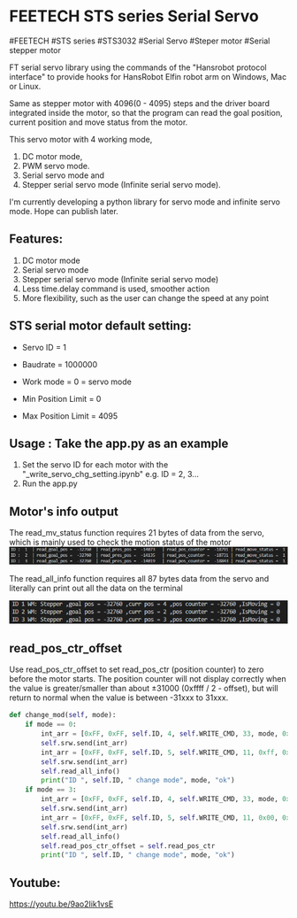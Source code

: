 # FEETECH STS series Serial Servo
#FEETECH #STS series #STS3032 #Serial Servo #Steper motor #Serial stepper motor

FT serial servo library using the commands of the "Hansrobot protocol interface" to provide hooks for HansRobot Elfin robot arm on Windows, Mac or Linux.

Same as stepper motor with 4096(0 - 4095) steps and the driver board integrated inside the motor, so that the program can read the goal position, current position and move status from the motor. 

This servo motor with 4 working mode, 
1. DC motor mode, 
2. PWM servo mode. 
3. Serial servo mode and 
4. Stepper serial servo mode (Infinite serial servo mode). 

I'm currently developing a python library for servo mode and infinite servo mode. Hope can publish later.

## Features:
1. DC motor mode
2. Serial servo mode
3. Stepper serial servo mode (Infinite serial servo mode)
4. Less time.delay command is used, smoother action
5. More flexibility, such as the user can change the speed at any point

## STS serial motor default setting:
- Servo ID = 1

- Baudrate = 1000000

- Work mode = 0 = servo mode

- Min Position Limit = 0

- Max Position Limit = 4095

## Usage : Take the app.py as an example
1. Set the servo ID for each motor with the "_write_servo_chg_setting.ipynb"
    e.g. ID = 2, 3...
2. Run the app.py

## Motor's info output
The read_mv_status function requires 21 bytes of data from the servo, which is mainly used to check the motion status of the motor
![](reference/_output_example/read_mv_status.png)

The read_all_info function requires all 87 bytes data from the servo and literally can print out all the data on the terminal

![](reference/_output_example/read_all_info.png)

## read_pos_ctr_offset
Use read_pos_ctr_offset to set read_pos_ctr (position counter) to zero before the motor starts. The position counter will not display correctly when the value is greater/smaller than about ±31000 (0xffff / 2 - offset), but will return to normal when the value is between -31xxx to 31xxx.
```python
def change_mod(self, mode):
    if mode == 0:
        int_arr = [0xFF, 0xFF, self.ID, 4, self.WRITE_CMD, 33, mode, 0x00]
        self.srw.send(int_arr)
        int_arr = [0xFF, 0xFF, self.ID, 5, self.WRITE_CMD, 11, 0xff, 0xf, 0x00]
        self.srw.send(int_arr)
        self.read_all_info()
        print("ID ", self.ID, " change mode", mode, "ok")
    if mode == 3:
        int_arr = [0xFF, 0xFF, self.ID, 4, self.WRITE_CMD, 33, mode, 0x00]
        self.srw.send(int_arr)
        int_arr = [0xFF, 0xFF, self.ID, 5, self.WRITE_CMD, 11, 0x00, 0x00, 0x00]
        self.srw.send(int_arr)
        self.read_all_info()
        self.read_pos_ctr_offset = self.read_pos_ctr
        print("ID ", self.ID, " change mode", mode, "ok")
```
## Youtube:
https://youtu.be/9ao2Iik1vsE